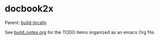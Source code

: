 docbook2x
=========

Parent: [build-locally](../../README.md)

See [build_notes.org](build_notes.org) for the TODO items organized as an emacs Org file.
